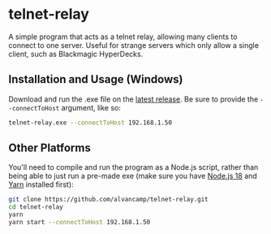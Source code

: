 # telnet-relay

A simple program that acts as a telnet relay, allowing many clients to connect to one server. Useful for strange servers which only allow a single client, such as Blackmagic HyperDecks.

## Installation and Usage (Windows)

Download and run the .exe file on the [latest release](https://github.com/alvancamp/telnet-relay/releases). Be sure to provide the `--connectToHost` argument, like so:

```bash
telnet-relay.exe --connectToHost 192.168.1.50
```

## Other Platforms

You'll need to compile and run the program as a Node.js script, rather than being able to just run a pre-made exe (make sure you have [Node.js 18](https://nodejs.org/en/download) and [Yarn](https://classic.yarnpkg.com/lang/en/docs/install) installed first):

```bash
git clone https://github.com/alvancamp/telnet-relay.git
cd telnet-relay
yarn
yarn start --connectToHost 192.168.1.50
```
